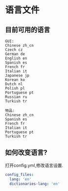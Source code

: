 # 语言文件

## 目前可用的语言

```text
GUI: 
Chinese zh_cn
Czech cz
German de
English en
Spanish es
French fr
Italian it
Japanese jp
Korean ko
Dutch nl
Polish pl
Portuguese pt
Russian ru
Turkish tr

物品: 
Chinese zh_cn
Spanish es
French fr
Italian it
Portuguese pt
Turkish tr
```

## 如何改变语言?

打开config.yml,修改语言设置.

```yaml
config_files:
  lang: 'en'
  dictionaries-lang: 'en'
```

